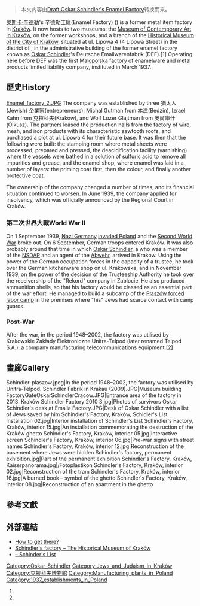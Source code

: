 > 本文内容由[Draft:Oskar Schindler\'s Enamel Factory](https://zh.wikipedia.org/wiki/Draft:Oskar_Schindler\'s_Enamel_Factory)转换而来。


[奧斯卡·辛德勒](../Page/奧斯卡·辛德勒.md "wikilink")'s 辛德勒工廠(Enamel Factory) () is a former metal item factory in [Kraków](../Page/克拉科夫.md "wikilink"). It now hosts to two museums: the [Museum of Contemporary Art in Kraków](https://zh.wikipedia.org/wiki/克拉科夫當代藝術博物館 "wikilink"), on the former workshops, and a branch of the [Historical Museum of the City of Kraków](../Page/克拉科夫歷史博物館.md "wikilink"), situated at ul. Lipowa 4 (4 Lipowa Street) in the district of , in the administrative building of the former enamel factory known as [Oskar Schindler](../Page/奧斯卡·辛德勒.md "wikilink")'s Deutsche Emailwarenfabrik (DEF).\[1\] Operating here before DEF was the first [Malopolska](../Page/小波兰.md "wikilink") factory of enamelware and metal products limited liability company, instituted in March 1937.

## 歷史History

[Enamel_factory_2.JPG](https://zh.wikipedia.org/wiki/File:Enamel_factory_2.JPG "fig:Enamel_factory_2.JPG") The company was established by three 猶太人(Jewish) 企業家(entrepreneurs): Michal Gutman from 本津(Bedzin), Izrael Kahn from 克拉科夫(Kraków), and Wolf Luzer Glajtman from 奧爾庫什(Olkusz). The partners leased the production halls from the factory of wire, mesh, and iron products with its characteristic sawtooth roofs, and purchased a plot at ul. Lipowa 4 for their future base. It was then that the following were built: the stamping room where metal sheets were processed, prepared and pressed, the deacidification facility (varnishing) where the vessels were bathed in a solution of sulfuric acid to remove all impurities and grease, and the enamel shop, where enamel was laid in a number of layers: the priming coat first, then the colour, and finally another protective coat.

The ownership of the company changed a number of times, and its financial situation continued to worsen. In June 1939, the company applied for insolvency, which was officially announced by the Regional Court in Kraków.

### 第二次世界大戰World War II

On 1 September 1939, [Nazi Germany](../Page/納粹德國.md "wikilink") [invaded Poland](../Page/波蘭戰役.md "wikilink") and the [Second World War](../Page/第二次世界大战.md "wikilink") broke out. On 6 September, German troops entered Kraków. It was also probably around that time in which [Oskar Schindler](../Page/奧斯卡·辛德勒.md "wikilink"), a  who was a member of the [NSDAP](../Page/纳粹党.md "wikilink") and an agent of the [Abwehr](../Page/阿勃維爾.md "wikilink"), arrived in Kraków. Using the power of the German occupation forces in the capacity of a trustee, he took over the German kitchenware shop on ul. Krakowska, and in November 1939, on the power of the decision of the Trusteeship Authority he took over the receivership of the "Rekord" company in Zablocie. He also produced ammunition shells, so that his factory would be classed as an essential part of the war effort. He managed to build a subcamp of the [Płaszów forced labor camp](https://zh.wikipedia.org/wiki/普瓦舒夫集中营 "wikilink") in the premises where "his" Jews had scarce contact with camp guards.

### Post-War

After the war, in the period 1948–2002, the factory was utilised by Krakowskie Zakłady Elektroniczne Unitra-Telpod (later renamed Telpod S.A.), a company manufacturing telecommunications equipment.\[2\]

## 畫廊Gallery

Schindler-plaszow.jpeg|In the period 1948–2002, the factory was utilised by Unitra-Telpod. Schindler Fabrik in Krakau (2009).JPG|Museum building FactoryGateOskarSchindlerCracow.JPG|Entrance area of the factory in 2013. Kraków Schindler Factory 2010 3.jpg|Photos of survivors Oskar Schindler's desk at Emalia Factory.JPG|Desk of Oskar Schindler with a list of Jews saved by him Schindler's Factory, Kraków, Schidler's List installation 02.jpg|Interior installation of Schindler's List Schindler's Factory, Kraków, interior 15.jpg|An installation commemorating the destruction of the Kraków ghetto Schindler's Factory, Kraków, interior 05.jpg|Interactive screen Schindler's Factory, Kraków, interior 06.jpg|Pre-war signs with street names Schindler's Factory, Kraków, interior 12.jpg|Reconstruction of the basement where Jews were hidden Schindler's factory, permanent exhibition.jpg|Part of the permanent exhibition Schindler's Factory, Kraków, Kaiserpanorama.jpg|/Fotoplastikon Schindler's Factory, Kraków, interior 02.jpg|Reconstruction of the tram Schindler's Factory, Kraków, interior 16.jpg|A burned book – symbol of the ghetto Schindler's Factory, Kraków, interior 08.jpg|Reconstruction of an apartment in the ghetto

## 參考文獻

## 外部連結

  - [How to get there?](https://jakdojade.pl/krakow/trasa/?tc=50.04740:19.96175&tn=Oskar%20Schindler's%20Factory)
  - [Schindler's factory – The Historical Museum of Kraków](http://www.mhk.pl/branches/oskar-schindlers-factory)
  - [– Schinder's List](http://pavotravel.com/how-schindlers-list-changed-krakow)

[Category:Oskar_Schindler](https://zh.wikipedia.org/wiki/Category:Oskar_Schindler "wikilink") [Category:Jews_and_Judaism_in_Kraków](https://zh.wikipedia.org/wiki/Category:Jews_and_Judaism_in_Kraków "wikilink") [Category:克拉科夫博物館](https://zh.wikipedia.org/wiki/Category:克拉科夫博物館 "wikilink") [Category:Manufacturing_plants_in_Poland](https://zh.wikipedia.org/wiki/Category:Manufacturing_plants_in_Poland "wikilink") [Category:1937_establishments_in_Poland](https://zh.wikipedia.org/wiki/Category:1937_establishments_in_Poland "wikilink")

1.
2.